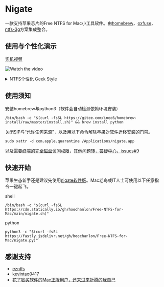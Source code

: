 # Nigate

一款支持苹果芯片的Free NTFS for Mac小工具软件。由[homebrew](https://github.com/Homebrew)、[oxfuse](https://osxfuse.github.io)、[ntfs-3g](https://github.com/osxfuse/osxfuse/wiki/NTFS-3G#installation)方案集成整合。

## 使用与个性化演示

[实机视频](https://www.bilibili.com/video/BV1XG4y1f79N)

![Watch the video](https://fastly.jsdelivr.net/gh/hoochanlon/free-mac-ntfs/shashin/example.png)

<details><summary> NTFS个性化 Geek Style </summary>
 
 ##### 需用 `diskutil list` 查看挂载盘ID方可对应操作。

 **重命名**
 
![](https://fastly.jsdelivr.net/gh/hoochanlon/free-mac-ntfs/shashin/rename.png)
 
 
 ```shell
 sudo umount /dev/disk4s2
 ```
 
 ```shell
 sudo ntfslabel /dev/disk4s2 carsh
 ```
 
**格式化**

![](https://fastly.jsdelivr.net/gh/hoochanlon/Free-NTFS-for-Mac/shashin/formatntfs.png)
 
```shell
 sudo diskutil unmount /dev/disk4s1
```
 
```shell
 sudo mkntfs -f /dev/disk4s1
```

</details>


## 使用须知

安装homebrew与python3（软件会自动检测依赖环境安装）

```shell
/bin/bash -c "$(curl -fsSL https://gitee.com/ineo6/homebrew-install/raw/master/install.sh)" && brew install python
```

[关闭SIP与“允许任何来源”](http://www.downza.cn/mac/10419030.html)，以及用以下命令解除[苹果对软件迁移安装的门禁](https://blog.csdn.net/Alexander_Wei/article/details/111149103)。

```shell
sudo xattr -d com.apple.quarantine /Applications/nigate.app
```

以及需要[终端的完全磁盘访问权限](https://github.com/MacPaw/PermissionsKit)，[其他问题转，答疑中心，issues#9](https://github.com/hoochanlon/Free-NTFS-for-Mac/issues/9)


## 快速开始

苹果生态新手还是建议先使用[nigate软件版](https://github.com/hoochanlon/Free-NTFS-for-Mac/releases/download/v1.1/nigate.dmg)。Mac老鸟或IT人士可使用以下任意指令一键起飞。

 shell

 ```
 /bin/bash -c "$(curl -fsSL https://cdn.statically.io/gh/hoochanlon/Free-NTFS-for-Mac/main/nigate.sh)"
 ```

 python

 ```
 python3 -c "$(curl -fsSL https://fastly.jsdelivr.net/gh/hoochanlon/Free-NTFS-for-Mac/nigate.py)"
 ```


 ## 感谢支持

* [ezntfs](https://github.com/lezgomatt/ezntfs/issues/8#issuecomment-1374428139)
* [kevintao0417](https://github.com/hoochanlon/Free-NTFS-for-Mac/issues/3)
* [花了钱买软件的Mac正版用户，还来过来折腾的我自己](https://github.com/hoochanlon/Free-NTFS-for-Mac)
